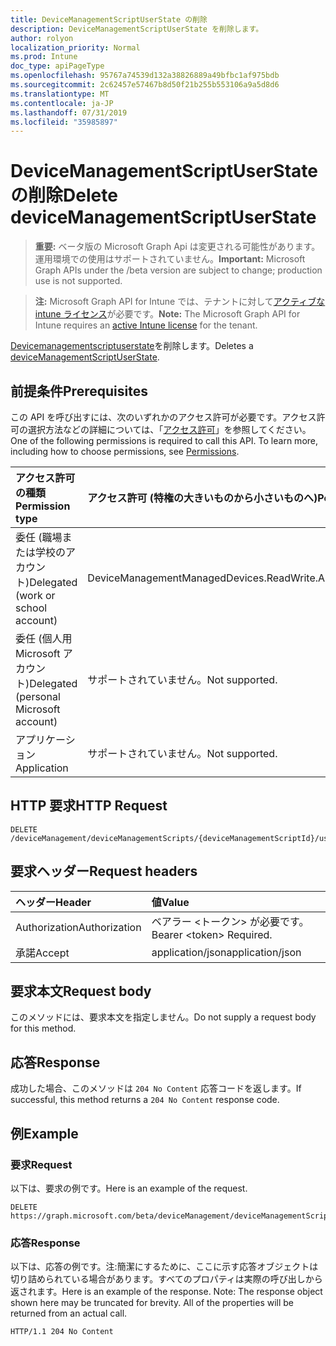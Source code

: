 ```yaml
---
title: DeviceManagementScriptUserState の削除
description: DeviceManagementScriptUserState を削除します。
author: rolyon
localization_priority: Normal
ms.prod: Intune
doc_type: apiPageType
ms.openlocfilehash: 95767a74539d132a38826889a49bfbc1af975bdb
ms.sourcegitcommit: 2c62457e57467b8d50f21b255b553106a9a5d8d6
ms.translationtype: MT
ms.contentlocale: ja-JP
ms.lasthandoff: 07/31/2019
ms.locfileid: "35985897"
---
```

# <a name="delete-devicemanagementscriptuserstate"></a><span data-ttu-id="4e85e-103">DeviceManagementScriptUserState の削除</span><span class="sxs-lookup"><span data-stu-id="4e85e-103">Delete deviceManagementScriptUserState</span></span>

> <span data-ttu-id="4e85e-104">**重要:** ベータ版の Microsoft Graph Api は変更される可能性があります。運用環境での使用はサポートされていません。</span><span class="sxs-lookup"><span data-stu-id="4e85e-104">**Important:** Microsoft Graph APIs under the /beta version are subject to change; production use is not supported.</span></span>

> <span data-ttu-id="4e85e-105">**注:** Microsoft Graph API for Intune では、テナントに対して[アクティブな intune ライセンス](https://go.microsoft.com/fwlink/?linkid=839381)が必要です。</span><span class="sxs-lookup"><span data-stu-id="4e85e-105">**Note:** The Microsoft Graph API for Intune requires an [active Intune license](https://go.microsoft.com/fwlink/?linkid=839381) for the tenant.</span></span>

<span data-ttu-id="4e85e-106">[Devicemanagementscriptuserstate](../resources/intune-devices-devicemanagementscriptuserstate.md)を削除します。</span><span class="sxs-lookup"><span data-stu-id="4e85e-106">Deletes a [deviceManagementScriptUserState](../resources/intune-devices-devicemanagementscriptuserstate.md).</span></span>

## <a name="prerequisites"></a><span data-ttu-id="4e85e-107">前提条件</span><span class="sxs-lookup"><span data-stu-id="4e85e-107">Prerequisites</span></span>
<span data-ttu-id="4e85e-p101">この API を呼び出すには、次のいずれかのアクセス許可が必要です。アクセス許可の選択方法などの詳細については、「[アクセス許可](/graph/permissions-reference)」を参照してください。</span><span class="sxs-lookup"><span data-stu-id="4e85e-p101">One of the following permissions is required to call this API. To learn more, including how to choose permissions, see [Permissions](/graph/permissions-reference).</span></span>

|<span data-ttu-id="4e85e-110">アクセス許可の種類</span><span class="sxs-lookup"><span data-stu-id="4e85e-110">Permission type</span></span>|<span data-ttu-id="4e85e-111">アクセス許可 (特権の大きいものから小さいものへ)</span><span class="sxs-lookup"><span data-stu-id="4e85e-111">Permissions (from most to least privileged)</span></span>|
|:---|:---|
|<span data-ttu-id="4e85e-112">委任 (職場または学校のアカウント)</span><span class="sxs-lookup"><span data-stu-id="4e85e-112">Delegated (work or school account)</span></span>|<span data-ttu-id="4e85e-113">DeviceManagementManagedDevices.ReadWrite.All</span><span class="sxs-lookup"><span data-stu-id="4e85e-113">DeviceManagementManagedDevices.ReadWrite.All</span></span>|
|<span data-ttu-id="4e85e-114">委任 (個人用 Microsoft アカウント)</span><span class="sxs-lookup"><span data-stu-id="4e85e-114">Delegated (personal Microsoft account)</span></span>|<span data-ttu-id="4e85e-115">サポートされていません。</span><span class="sxs-lookup"><span data-stu-id="4e85e-115">Not supported.</span></span>|
|<span data-ttu-id="4e85e-116">アプリケーション</span><span class="sxs-lookup"><span data-stu-id="4e85e-116">Application</span></span>|<span data-ttu-id="4e85e-117">サポートされていません。</span><span class="sxs-lookup"><span data-stu-id="4e85e-117">Not supported.</span></span>|

## <a name="http-request"></a><span data-ttu-id="4e85e-118">HTTP 要求</span><span class="sxs-lookup"><span data-stu-id="4e85e-118">HTTP Request</span></span>
<!-- {
  "blockType": "ignored"
}
-->
``` http
DELETE /deviceManagement/deviceManagementScripts/{deviceManagementScriptId}/userRunStates/{deviceManagementScriptUserStateId}
```

## <a name="request-headers"></a><span data-ttu-id="4e85e-119">要求ヘッダー</span><span class="sxs-lookup"><span data-stu-id="4e85e-119">Request headers</span></span>
|<span data-ttu-id="4e85e-120">ヘッダー</span><span class="sxs-lookup"><span data-stu-id="4e85e-120">Header</span></span>|<span data-ttu-id="4e85e-121">値</span><span class="sxs-lookup"><span data-stu-id="4e85e-121">Value</span></span>|
|:---|:---|
|<span data-ttu-id="4e85e-122">Authorization</span><span class="sxs-lookup"><span data-stu-id="4e85e-122">Authorization</span></span>|<span data-ttu-id="4e85e-123">ベアラー &lt;トークン&gt; が必要です。</span><span class="sxs-lookup"><span data-stu-id="4e85e-123">Bearer &lt;token&gt; Required.</span></span>|
|<span data-ttu-id="4e85e-124">承諾</span><span class="sxs-lookup"><span data-stu-id="4e85e-124">Accept</span></span>|<span data-ttu-id="4e85e-125">application/json</span><span class="sxs-lookup"><span data-stu-id="4e85e-125">application/json</span></span>|

## <a name="request-body"></a><span data-ttu-id="4e85e-126">要求本文</span><span class="sxs-lookup"><span data-stu-id="4e85e-126">Request body</span></span>
<span data-ttu-id="4e85e-127">このメソッドには、要求本文を指定しません。</span><span class="sxs-lookup"><span data-stu-id="4e85e-127">Do not supply a request body for this method.</span></span>

## <a name="response"></a><span data-ttu-id="4e85e-128">応答</span><span class="sxs-lookup"><span data-stu-id="4e85e-128">Response</span></span>
<span data-ttu-id="4e85e-129">成功した場合、このメソッドは `204 No Content` 応答コードを返します。</span><span class="sxs-lookup"><span data-stu-id="4e85e-129">If successful, this method returns a `204 No Content` response code.</span></span>

## <a name="example"></a><span data-ttu-id="4e85e-130">例</span><span class="sxs-lookup"><span data-stu-id="4e85e-130">Example</span></span>

### <a name="request"></a><span data-ttu-id="4e85e-131">要求</span><span class="sxs-lookup"><span data-stu-id="4e85e-131">Request</span></span>
<span data-ttu-id="4e85e-132">以下は、要求の例です。</span><span class="sxs-lookup"><span data-stu-id="4e85e-132">Here is an example of the request.</span></span>
``` http
DELETE https://graph.microsoft.com/beta/deviceManagement/deviceManagementScripts/{deviceManagementScriptId}/userRunStates/{deviceManagementScriptUserStateId}
```

### <a name="response"></a><span data-ttu-id="4e85e-133">応答</span><span class="sxs-lookup"><span data-stu-id="4e85e-133">Response</span></span>
<span data-ttu-id="4e85e-p102">以下は、応答の例です。注:簡潔にするために、ここに示す応答オブジェクトは切り詰められている場合があります。すべてのプロパティは実際の呼び出しから返されます。</span><span class="sxs-lookup"><span data-stu-id="4e85e-p102">Here is an example of the response. Note: The response object shown here may be truncated for brevity. All of the properties will be returned from an actual call.</span></span>
``` http
HTTP/1.1 204 No Content
```





